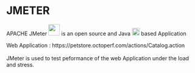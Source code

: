 
<h1>JMETER</h1>
<p>APACHE JMeter <img src="https://jmeter.apache.org/images/favicon.png" width="30" height="30"> is an open source and Java <img src="https://cdn.worldvectorlogo.com/logos/java.svg" alt="Java" width="20" height="20"> based Application</P>
<b></b>Web Application : https://petstore.octoperf.com/actions/Catalog.action<br>
<br> JMeter is used to test peformance of the web Application under the load and stress.
  

